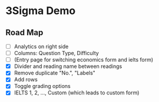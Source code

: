 # 3Sigma Demo

## Road Map

* [ ] Analytics on right side
* [ ] Columns: Question Type, Difficulty
* [ ] (Entry page for switching economics form and ielts form)
* [X] Divider and reading name between readings
* [X] Remove duplicate "No.", "Labels"
* [X] Add rows
* [X] Toggle grading options
* [X] IELTS 1, 2, ..., Custom (which leads to custom form)

